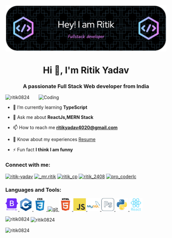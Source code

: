 ![MasterHead](https://github.com/Ritik0824/Ritik0824/blob/main/github-header-image.png)
<h1 align="center">Hi 👋, I'm Ritik Yadav</h1>
<h3 align="center">A passionate Full Stack Web developer from India</h3>
<img align="right" alt="Coding" width="400" src="https://cdn.dribbble.com/users/1162077/screenshots/3848914/programmer.gif">

<p align="left"> <img src="https://komarev.com/ghpvc/?username=ritik0824&label=Profile%20views&color=0e75b6&style=flat" alt="ritik0824" /> </p>

- 🌱 I’m currently learning **TypeScript**

- 💬 Ask me about **ReactJs,MERN Stack**

- 📫 How to reach me **ritikyadav4020@gmail.com**

- 📄 Know about my experiences [Resume]([https://drive.google.com/file/d/1_27ckkxPB05RMf2vhiplkDh-Hw5AKn69/view?usp=sharing](https://drive.google.com/file/d/1iKP5EGqEw3sckjK77PTJxK1RbBLj07E1/view?usp=sharing))

- ⚡ Fun fact **I think I am funny**

<h3 align="left">Connect with me:</h3>
<p align="left">
<a href="https://www.linkedin.com/in/ritik-yadav-8b8b89224/" target="blank"><img align="center" src="https://raw.githubusercontent.com/rahuldkjain/github-profile-readme-generator/master/src/images/icons/Social/linked-in-alt.svg" alt="ritik-yadav" height="30" width="40" /></a>
<a href="https://instagram.com/_mr.ritik" target="blank"><img align="center" src="https://raw.githubusercontent.com/rahuldkjain/github-profile-readme-generator/master/src/images/icons/Social/instagram.svg" alt="_mr.ritik" height="30" width="40" /></a>
<a href="https://www.codechef.com/users/ritik_cp" target="blank"><img align="center" src="https://cdn.jsdelivr.net/npm/simple-icons@3.1.0/icons/codechef.svg" alt="ritik_cp" height="30" width="40" /></a>
<a href="https://codeforces.com/profile/ritik_2408" target="blank"><img align="center" src="https://raw.githubusercontent.com/rahuldkjain/github-profile-readme-generator/master/src/images/icons/Social/codeforces.svg" alt="ritik_2408" height="30" width="40" /></a>
<a href="https://www.leetcode.com/pro_coderlc" target="blank"><img align="center" src="https://raw.githubusercontent.com/rahuldkjain/github-profile-readme-generator/master/src/images/icons/Social/leet-code.svg" alt="pro_coderlc" height="30" width="40" /></a>
</p>

<h3 align="left">Languages and Tools:</h3>
<p align="left"> <a href="https://getbootstrap.com" target="_blank" rel="noreferrer"> <img src="https://raw.githubusercontent.com/devicons/devicon/master/icons/bootstrap/bootstrap-plain-wordmark.svg" alt="bootstrap" width="40" height="40"/> </a> <a href="https://www.w3schools.com/cpp/" target="_blank" rel="noreferrer"> <img src="https://raw.githubusercontent.com/devicons/devicon/master/icons/cplusplus/cplusplus-original.svg" alt="cplusplus" width="40" height="40"/> </a> <a href="https://www.w3schools.com/css/" target="_blank" rel="noreferrer"> <img src="https://raw.githubusercontent.com/devicons/devicon/master/icons/css3/css3-original-wordmark.svg" alt="css3" width="40" height="40"/> </a> <a href="https://git-scm.com/" target="_blank" rel="noreferrer"> <img src="https://www.vectorlogo.zone/logos/git-scm/git-scm-icon.svg" alt="git" width="40" height="40"/> </a> <a href="https://www.w3.org/html/" target="_blank" rel="noreferrer"> <img src="https://raw.githubusercontent.com/devicons/devicon/master/icons/html5/html5-original-wordmark.svg" alt="html5" width="40" height="40"/> </a> <a href="https://developer.mozilla.org/en-US/docs/Web/JavaScript" target="_blank" rel="noreferrer"> <img src="https://raw.githubusercontent.com/devicons/devicon/master/icons/javascript/javascript-original.svg" alt="javascript" width="40" height="40"/> </a> <a href="https://www.mysql.com/" target="_blank" rel="noreferrer"> <img src="https://raw.githubusercontent.com/devicons/devicon/master/icons/mysql/mysql-original-wordmark.svg" alt="mysql" width="40" height="40"/> </a> <a href="https://www.photoshop.com/en" target="_blank" rel="noreferrer"> <img src="https://raw.githubusercontent.com/devicons/devicon/master/icons/photoshop/photoshop-line.svg" alt="photoshop" width="40" height="40"/> </a> <a href="https://www.python.org" target="_blank" rel="noreferrer"> <img src="https://raw.githubusercontent.com/devicons/devicon/master/icons/python/python-original.svg" alt="python" width="40" height="40"/> </a> <a href="https://reactjs.org/" target="_blank" rel="noreferrer"> <img src="https://raw.githubusercontent.com/devicons/devicon/master/icons/react/react-original-wordmark.svg" alt="react" width="40" height="40"/> </a> </p>

<p><img align="left" src="https://github-readme-stats.vercel.app/api/top-langs?username=ritik0824&show_icons=true&locale=en&layout=compact" alt="ritik0824" /></p>

<p>&nbsp;<img align="center" src="https://github-readme-stats.vercel.app/api?username=ritik0824&show_icons=true&locale=en" alt="ritik0824" /></p>

<p><img align="center" src="https://github-readme-streak-stats.herokuapp.com/?user=ritik0824&" alt="ritik0824" /></p>
